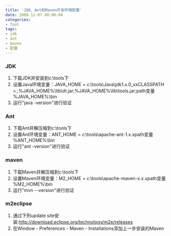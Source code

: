 ```yaml
---
title: 'JDK、Ant和Maven开发环境配置'
date: 2008-12-07 00:00:04
categories: 
- Tool
tags: 
- jdk
- ant
- maven
- 配置
---
```

### JDK
1. 下载JDK并安装到c:\tools下
2. 设置Java环境变量：JAVA_HOME = c:\tools\Java\jdk1.x.0_xxCLASSPATH =.;%JAVA_HOME%\lib\dt.jar;%JAVA_HOME%\lib\tools.jar;path变量 %JAVA_HOME%\bin
3. 运行"java -version"进行验证

### Ant
1. 下载Ant并解压缩到c:\tools下
2. 设置Ant环境变量：ANT_HOME = c:\tools\apache-ant-1.x.xpath变量 %ANT_HOME%\bin
3. 运行"ant -version"进行验证

### maven
1. 下载Maven并解压缩到c:\tools下
2. 设置Maven环境变量：M2_HOME = c:\tools\apache-maven-x.x.xpath变量 %M2_HOME%\bin
3. 运行"mvn --version"进行验证

### m2eclipse
1. 通过下列update site安装:http://download.eclipse.org/technology/m2e/releases
2. 在Window - Preferences - Maven - Installations添加上一步安装的Maven